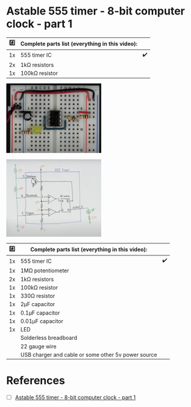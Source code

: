 # Astable 555 timer - 8-bit computer clock - part 1

| :hash: | Complete parts list (everything in this video): | |
|-|-|-|
| 1x | 555 timer IC | :heavy_check_mark: |
| 2x | 1kΩ resistors |
| 1x | 100kΩ resistor |


<img src=images/BB_Intro.png width=50% height=50% > </img>

<img src=images/BB_Intro_Schematics.png width=50% height=50% > </img>

| :hash: | Complete parts list (everything in this video): | |
|-|-|-|
| 1x | 555 timer IC | :heavy_check_mark: |
| 1x | 1MΩ potentiometer |
| 2x | 1kΩ resistors |
| 1x | 100kΩ resistor |
| 1x | 330Ω resistor |
| 1x | 2µF capacitor |
| 1x | 0.1µF capacitor |
| 1x | 0.01µF capacitor |
| 1x | LED |
|    | Solderless breadboard |
|    | 22 gauge wire |
|    | USB charger and cable or some other 5v power source |

# References

- [ ] [Astable 555 timer - 8-bit computer clock - part 1](https://youtu.be/kRlSFm519Bo?si=xiqyJRyITyVJ3dw3)
